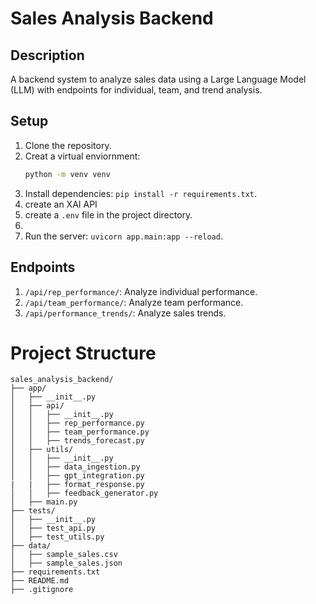 # Sales Analysis Backend

## Description
A backend system to analyze sales data using a Large Language Model (LLM) with endpoints for individual, team, and trend analysis.

## Setup
1. Clone the repository.
2. Creat a virtual enviornment: 
    ```bash
    python -m venv venv
    ```
2. Install dependencies: `pip install -r requirements.txt`.
3. create an XAI API
4. create a `.env` file in the project directory.
5. 
3. Run the server: `uvicorn app.main:app --reload`.

## Endpoints
1. `/api/rep_performance/`: Analyze individual performance.
2. `/api/team_performance/`: Analyze team performance.
3. `/api/performance_trends/`: Analyze sales trends.


# Project Structure
```
sales_analysis_backend/
├── app/                  
│   ├── __init__.py       
│   ├── api/              
│   │   ├── __init__.py
│   │   ├── rep_performance.py
│   │   ├── team_performance.py
│   │   ├── trends_forecast.py
│   ├── utils/            
│   │   ├── __init__.py
│   │   ├── data_ingestion.py
│   │   ├── gpt_integration.py
|   |   ├── format_response.py
│   │   ├── feedback_generator.py
│   ├── main.py           
├── tests/                
│   ├── __init__.py
│   ├── test_api.py
│   ├── test_utils.py
├── data/                 
│   ├── sample_sales.csv
│   ├── sample_sales.json
├── requirements.txt      
├── README.md             
├── .gitignore            
```